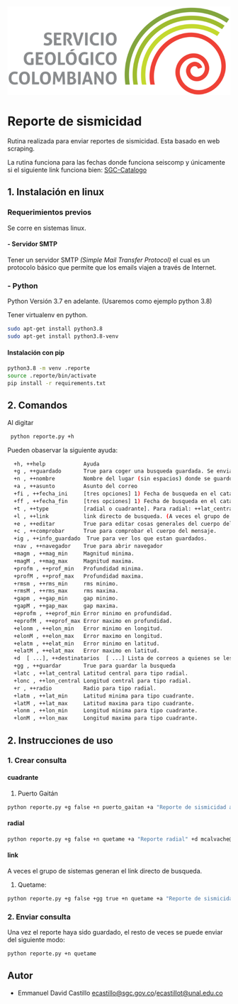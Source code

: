 ![SGC](images/sgc_logo.png)<!-- .element width="700"-->

# Reporte de sismicidad

Rutina realizada para enviar reportes de sismicidad. Esta basado en web scraping. 

La rutina funciona para las fechas donde funciona seiscomp y únicamente si el siguiente link funciona bien:
[SGC-Catalogo](http://bdrsnc.sgc.gov.co/paginas1/catalogo/Consulta_Experta_Seiscomp/consultaexperta.php)

## 1. Instalación en linux

### Requerimientos previos
Se corre en sistemas linux.

#### - Servidor SMTP
Tener un servidor SMTP *(Simple Mail Transfer Protocol)* el cual es un protocolo básico que permite que los emails viajen a través de Internet. 

### - Python
Python Versión 3.7 en adelante. (Usaremos como ejemplo python 3.8)

Tener virtualenv en python.
```bash
sudo apt-get install python3.8
sudo apt-get install python3.8-venv
```

#### Instalación con pip 
```bash
python3.8 -m venv .reporte
source .reporte/bin/activate
pip install -r requirements.txt
```

## 2. Comandos
Al digitar 
```bash 
 python reporte.py +h
 ```
Pueden obaservar la siguiente ayuda:
```bash 
  +h, ++help            Ayuda
  +g , ++guardado       True para coger una busqueda guardada. Se envia tal y como estaba guardado.
  +n , ++nombre         Nombre del lugar (sin espacios) donde se guardo el reporte.
  +a , ++asunto         Asunto del correo
  +fi , ++fecha_ini     [tres opciones] 1) Fecha de busqueda en el catalogo [YYYYmmdd]. 2) Inicial del día, toma el día más cercano. W -> miercoles.3) 'hoy' toma la fecha de hoy
  +ff , ++fecha_fin     [tres opciones] 1) Fecha de busqueda en el catalogo [YYYYmmdd]. 2) Inicial del día, toma el día más cercano. W -> miercoles.3) 'hoy' toma la fecha de hoy
  +t , ++type           [radial o cuadrante]. Para radial: ++lat_central, ++lon_central, ++radio. Para cuadrante: ++lat_min,++lon_min,++lat_max,++lon_max
  +l , ++link           link directo de busqueda. (A veces el grupo de sistemas envia un link donde los paramateros ya estan definidos. )Se debe definir ++type según sea el tipo de busqueda.
  +e , ++editar         True para editar cosas generales del cuerpo del mensaje.NO ELIMINE NI AGREGUE %s. Sirve para agregar o quitar datos adicionales a la plantilla.
  +c , ++comprobar      True para comprobar el cuerpo del mensaje.
  +ig , ++info_guardado  True para ver los que estan guardados.
  +nav , ++navegador    True para abrir navegador
  +magm , ++mag_min     Magnitud minima.
  +magM , ++mag_max     Magnitud maxima.
  +profm , ++prof_min   Profundidad minima.
  +profM , ++prof_max   Profundidad maxima.
  +rmsm , ++rms_min     rms minimo.
  +rmsM , ++rms_max     rms maxima.
  +gapm , ++gap_min     gap minimo.
  +gapM , ++gap_max     gap maxima.
  +eprofm , ++eprof_min Error minimo en profundidad.
  +eprofM , ++eprof_max Error maximo en profundidad.
  +elonm , ++elon_min   Error minimo en longitud.
  +elonM , ++elon_max   Error maximo en longitud.
  +elatm , ++elat_min   Error minimo en latitud.
  +elatM , ++elat_max   Error maximo en latitud.
  +d  [ ...], ++destinatarios  [ ...] Lista de correos a quienes se les va a enviar el reporte. Ejemplo: 'ecastillo@sgc.gov.co' 'rsncol@sgc.gov.co'
  +gg , ++guardar       True para guardar la busqueda
  +latc , ++lat_central Latitud central para tipo radial.
  +lonc , ++lon_central Longitud central para tipo radial.
  +r , ++radio          Radio para tipo radial.
  +latm , ++lat_min     Latitud minima para tipo cuadrante.
  +latM , ++lat_max     Latitud maxima para tipo cuadrante.
  +lonm , ++lon_min     Longitud minima para tipo cuadrante.
  +lonM , ++lon_max     Longitud maxima para tipo cuadrante.

 ```
 

## 2. Instrucciones de uso

### 1. Crear consulta
#### cuadrante
1) Puerto Gaitán 
```bash 
python reporte.py +g false +n puerto_gaitan +a "Reporte de sismicidad alrededor del municipio de Puerto Gaitan" +d mcalvache@sgc.gov.co ldionicio@sgc.gov.co ppedraza@sgc.gov.co mlizarazo@sgc.gov.co omercado@sgc.gov.co emayorga@sgc.gov.co  +fi V +ff hoy +t cuadrante +latm 3.42 +latM 4.41 +lonm -72.15 +lonM -70.84 +e True +c True
 ```

#### radial
```bash 
python reporte.py +g false +n quetame +a "Reporte radial" +d mcalvache@sgc.gov.co ldionicio@sgc.gov.co ppedraza@sgc.gov.co mlizarazo@sgc.gov.co omercado@sgc.gov.co emayorga@sgc.gov.co  +fi V +ff hoy +t radial+latc 4.33 +lonc -73.86 +r 1004 +e True +c True
 ```


#### link
A veces el grupo de sistemas generan el link directo de busqueda.

1) Quetame:
```bash 
python reporte.py +g false +gg true +n quetame +a "Reporte de sismicidad alrededor del municipio de Quetame" +d rsncol@sgc.gov.co ecastillo@sgc.gov.co +fi V +ff hoy +t radial +l http://bdrsnc.sgc.gov.co/paginas1/catalogo/Consulta_Quetame/consultaexperta.php +latc 4.33 +lonc -73.86 +r 100 +e True +c True
 ```

### 2. Enviar consulta
Una vez el reporte haya sido guardado, el resto de veces se puede enviar del siguiente modo:

```bash 
python reporte.py +n quetame
```


## Autor

- Emmanuel David Castillo ecastillo@sgc.gov.co/ecastillot@unal.edu.co


